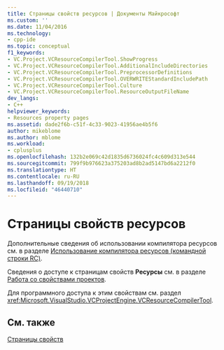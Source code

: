 ```yaml
---
title: Страницы свойств ресурсов | Документы Майкрософт
ms.custom: ''
ms.date: 11/04/2016
ms.technology:
- cpp-ide
ms.topic: conceptual
f1_keywords:
- VC.Project.VCResourceCompilerTool.ShowProgress
- VC.Project.VCResourceCompilerTool.AdditionalIncludeDirectories
- VC.Project.VCResourceCompilerTool.PreprocessorDefinitions
- VC.Project.VCResourceCompilerTool.OVERWRITEStandardIncludePath
- VC.Project.VCResourceCompilerTool.Culture
- VC.Project.VCResourceCompilerTool.ResourceOutputFileName
dev_langs:
- C++
helpviewer_keywords:
- Resources property pages
ms.assetid: dade2f6b-c51f-4c33-9023-41956ae4b5f6
author: mikeblome
ms.author: mblome
ms.workload:
- cplusplus
ms.openlocfilehash: 132b2e069c42d1835d6736024fc4c609d313e544
ms.sourcegitcommit: 799f9b976623a375203ad8b2ad5147bd6a2212f0
ms.translationtype: HT
ms.contentlocale: ru-RU
ms.lasthandoff: 09/19/2018
ms.locfileid: "46440710"
---
```

# <a name="resources-property-pages"></a>Страницы свойств ресурсов

Дополнительные сведения об использовании компилятора ресурсов см. в разделе [Использование компилятора ресурсов (командной строки RC)](/windows/desktop/menurc/using-rc-the-rc-command-line-).

Сведения о доступе к страницам свойств **Ресурсы** см. в разделе [Работа со свойствами проектов](../ide/working-with-project-properties.md).

Для программного доступа к этим свойствам см. раздел <xref:Microsoft.VisualStudio.VCProjectEngine.VCResourceCompilerTool>.

## <a name="see-also"></a>См. также

[Страницы свойств](../ide/property-pages-visual-cpp.md)